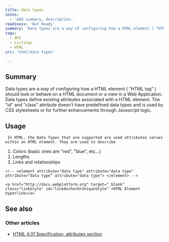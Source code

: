```yaml
---
title: data types
notes:
  - 'Add summary, description.'
readiness: 'Not Ready'
summary: 'Data types are a way of configuring how a HTML element ( “HTML tag” ) should look or behave on a HTML document or a view in a Web Application. Data types define existing attributes associated with a HTML element. The &quot;id&quot; and &quot;class&quot; attribute doesn''t have predefined data types and is used by CSS stylesheets or for further enhancements through Javascript logic.'
tags:
  - API
  - Listings
  - HTML
uri: 'html/data types'

---
```

## Summary

Data types are a way of configuring how a HTML element ( “HTML tag” ) should look or behave on a HTML document or a view in a Web Application. Data types define existing attributes associated with a HTML element. The &quot;id&quot; and &quot;class&quot; attribute doesn't have predefined data types and is used by CSS stylesheets or for further enhancements through Javascript logic.

## Usage

     In HTML, the Data Types that are supported are used attributes values within an HTML element. They are used to describe

1.  Colors (basic ones are "red", "blue", etc...)
2.  Lengths
3.  Links and relationships

```
<!-- <element attribute="data type" attribute="data type"  attribute=“data type” attribute="data type"> </element> -->

<a href="http://docs.webplatform.org" target="_blank"  class="linkStyle" id="linkAnchorOrUniqueStyle" >HTML Element hyperlink</a>
```

## See also

### Other articles

-   [HTML 4.01 Specification, attributes section](http://www.w3.org/TR/html4/types.html)
